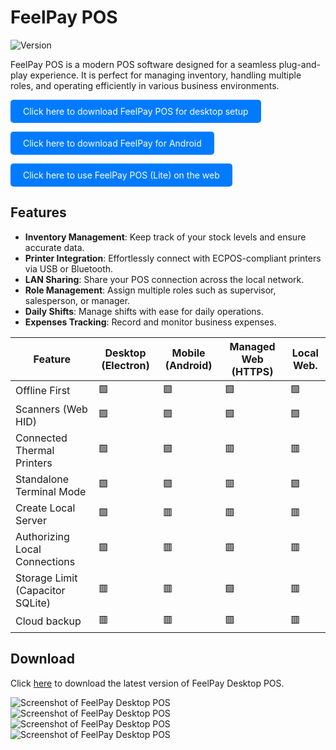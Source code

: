 # FeelPay POS

![Version](https://img.shields.io/github/v/release/FeelPay/desktop?label=Latest%20Version)

FeelPay POS is a modern POS software designed for a seamless plug-and-play experience. It is perfect for managing inventory, handling multiple roles, and operating efficiently in various business environments. 

<a href="https://github.com/FeelPay/desktop/releases" style="display:inline-block; padding:10px 20px; background-color:#007bff; color:white; text-align:center; text-decoration:none; border-radius:5px;">Click here to download FeelPay POS for desktop setup</a>

<a href="Feelpay-POS-for-Android-" style="display:inline-block; padding:10px 20px; background-color:#007bff; color:white; text-align:center; text-decoration:none; border-radius:5px;">Click here to download FeelPay for Android</a>


<a href="https://pos-desktop-releases.onrender.com" style="display:inline-block; padding:10px 20px; background-color:#007bff; color:white; text-align:center; text-decoration:none; border-radius:5px;">Click here to use FeelPay POS (Lite) on the web</a>




## Features
- **Inventory Management**: Keep track of your stock levels and ensure accurate data.
- **Printer Integration**: Effortlessly connect with ECPOS-compliant printers via USB or Bluetooth.
- **LAN Sharing**: Share your POS connection across the local network.
- **Role Management**: Assign multiple roles such as supervisor, salesperson, or manager.
- **Daily Shifts**: Manage shifts with ease for daily operations.
- **Expenses Tracking**: Record and monitor business expenses.

| Feature                         | Desktop (Electron) | Mobile (Android) | Managed Web (HTTPS) | Local Web.            |
|---------------------------------|--------------------|------------------|---------------------|----------------------|
| Offline First                   | 🟩                 | 🟩               | 🟩                  | 🟩                   |
| Scanners (Web HID)              | 🟩                 | 🟩               | 🟩                  | 🟩                   |
| Connected Thermal Printers      | 🟩                 | 🟩               | 🟥                  | 🟥                   |
| Standalone Terminal Mode        | 🟩                 | 🟩               | 🟥                  | 🟩                   |
| Create Local Server             | 🟩                 | 🟥               | 🟥                  | 🟥                   |
| Authorizing Local Connections   | 🟩                 | 🟥               | 🟥                  | 🟥                   |
| Storage Limit (Capacitor SQLite)| 🟥                 | 🟥               | 🟩                  | 🟥                   |
| Cloud backup                    | 🟥                 | 🟥               | 🟥                  | 🟥                   |


## Download
Click [here](https://github.com/FeelPay/desktop/releases) to download the latest version of FeelPay Desktop POS.

![Screenshot of FeelPay Desktop POS](https://res.cloudinary.com/dreamnerd/image/upload/v1734763237/Screenshot_2024-12-20_105610_c4zjjf.png)
![Screenshot of FeelPay Desktop POS](https://res.cloudinary.com/dreamnerd/image/upload/v1734681608/Screenshot_2024-12-20_105551_vggqol.png)
![Screenshot of FeelPay Desktop POS](https://res.cloudinary.com/dreamnerd/image/upload/v1734681609/Screenshot_2024-12-20_105821_pm3p8w.png)
![Screenshot of FeelPay Desktop POS](https://res.cloudinary.com/dreamnerd/image/upload/v1734681609/Screenshot_2024-12-20_105857_xyuqde.png)

